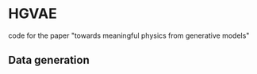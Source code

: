 # HGVAE
code for the paper "towards meaningful physics from generative models"


## Data generation

